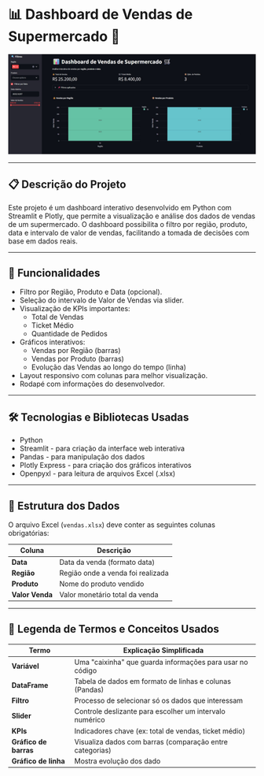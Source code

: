 # 📊 Dashboard de Vendas de Supermercado 🛒

![Imagem do Dashboard](./tela_python.jpg)

---

## 📋 Descrição do Projeto

Este projeto é um dashboard interativo desenvolvido em Python com Streamlit e Plotly, que permite a visualização e análise dos dados de vendas de um supermercado. O dashboard possibilita o filtro por região, produto, data e intervalo de valor de vendas, facilitando a tomada de decisões com base em dados reais.

---

## 🚀 Funcionalidades

- Filtro por Região, Produto e Data (opcional).
- Seleção do intervalo de Valor de Vendas via slider.
- Visualização de KPIs importantes:
  - Total de Vendas
  - Ticket Médio
  - Quantidade de Pedidos
- Gráficos interativos:
  - Vendas por Região (barras)
  - Vendas por Produto (barras)
  - Evolução das Vendas ao longo do tempo (linha)
- Layout responsivo com colunas para melhor visualização.
- Rodapé com informações do desenvolvedor.

---

## 🛠️ Tecnologias e Bibliotecas Usadas

- Python
- Streamlit - para criação da interface web interativa
- Pandas - para manipulação dos dados
- Plotly Express - para criação dos gráficos interativos
- Openpyxl - para leitura de arquivos Excel (.xlsx)

---

## 📂 Estrutura dos Dados

O arquivo Excel (`vendas.xlsx`) deve conter as seguintes colunas obrigatórias:

| Coluna       | Descrição                             |
|--------------|-------------------------------------|
| **Data**     | Data da venda (formato data)        |
| **Região**   | Região onde a venda foi realizada    |
| **Produto**  | Nome do produto vendido              |
| **Valor Venda** | Valor monetário total da venda     |

---

## 📖 Legenda de Termos e Conceitos Usados

| Termo              | Explicação Simplificada                                    |
|--------------------|-----------------------------------------------------------|
| **Variável**        | Uma "caixinha" que guarda informações para usar no código |
| **DataFrame**       | Tabela de dados em formato de linhas e colunas (Pandas)   |
| **Filtro**          | Processo de selecionar só os dados que interessam          |
| **Slider**          | Controle deslizante para escolher um intervalo numérico    |
| **KPIs**            | Indicadores chave (ex: total de vendas, ticket médio)      |
| **Gráfico de barras** | Visualiza dados com barras (comparação entre categorias)  |
| **Gráfico de linha** | Mostra evolução dos dado

